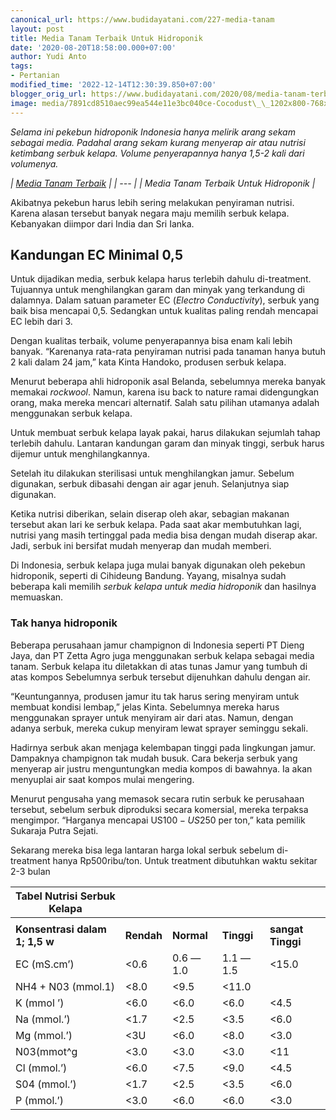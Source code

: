 ```yaml
---
canonical_url: https://www.budidayatani.com/227-media-tanam
layout: post
title: Media Tanam Terbaik Untuk Hidroponik
date: '2020-08-20T18:58:00.000+07:00'
author: Yudi Anto
tags:
- Pertanian
modified_time: '2022-12-14T12:30:39.850+07:00'
blogger_orig_url: https://www.budidayatani.com/2020/08/media-tanam-terbaik-untuk-hidroponik.html
image: media/7891cd8510aec99ea544e11e3bc040ce-Cocodust\_\_1202x800-768x511.jpg
---
```

*Selama ini pekebun hidroponik Indonesia hanya melirik arang sekam sebagai media. Padahal arang sekam kurang menyerap air atau nutrisi ketimbang serbuk kelapa. Volume penyerapannya hanya 1,5-2 kali dari volumenya.*

*| [Media Tanam Terbaik](https://blogger.googleusercontent.com/img/b/R29vZ2xl/AVvXsEgBJmH9mINcJckZ_kpNwTS5igjgiI-S1tPbF5XWpJy7JZMmDalquq5SpCimfP3qhXlHr3p5ruzXlrMd5v-cCV9fs_E9r8_H_UN3ZCNDh9fexrp0nk3mK4UhRlgoVs3FPvOmWIbIbXvdnZ5D/s461/Cocodust__1202x800-768x511.jpg) |
| --- |
| *Media Tanam Terbaik Untuk Hidroponik* |*

Akibatnya pekebun harus lebih sering melakukan penyiraman nutrisi. Karena alasan tersebut banyak negara maju memilih serbuk kelapa. Kebanyakan diimpor dari India dan Sri Ianka.

## Kandungan EC Minimal 0,5

Untuk dijadikan media, serbuk kelapa harus terlebih dahulu di-treatment. Tujuannya untuk menghilangkan garam dan minyak yang terkandung di dalamnya. Dalam satuan parameter EC (*Electro Conductivity*), serbuk yang baik bisa mencapai 0,5. Sedangkan untuk kualitas paling rendah mencapai EC lebih dari 3. 

Dengan kualitas terbaik, volume penyerapannya bisa enam kali lebih banyak. “Karenanya rata-rata penyiraman nutrisi pada tanaman hanya butuh 2 kali dalam 24 jam,” kata Kinta Handoko, produsen serbuk kelapa.

Menurut beberapa ahli hidroponik asal Belanda, sebelumnya mereka banyak memakai *rockwool*. Namun, karena isu back to nature ramai didengungkan orang, maka mereka mencari alternatif. Salah satu pilihan utamanya adalah menggunakan serbuk kelapa.

Untuk membuat serbuk kelapa layak pakai, harus dilakukan sejumlah tahap terlebih dahulu. Lantaran kandungan garam dan minyak tinggi, serbuk harus dijemur untuk menghilangkannya. 

Setelah itu dilakukan sterilisasi untuk menghilangkan jamur. Sebelum digunakan, serbuk dibasahi dengan air agar jenuh. Selanjutnya siap digunakan.

Ketika nutrisi diberikan, selain diserap oleh akar, sebagian makanan tersebut akan lari ke serbuk kelapa. Pada saat akar membutuhkan lagi, nutrisi yang masih tertinggal pada media bisa dengan mudah diserap akar. Jadi, serbuk ini bersifat mudah menyerap dan mudah memberi.

Di Indonesia, serbuk kelapa juga mulai banyak digunakan oleh pekebun hidroponik, seperti di Cihideung Bandung. Yayang, misalnya sudah beberapa kali memilih *serbuk kelapa untuk media hidroponik* dan hasilnya memuaskan.

### Tak hanya hidroponik

Beberapa perusahaan jamur champignon di Indonesia seperti PT Dieng Jaya, dan PT Zetta Agro juga menggunakan serbuk kelapa sebagai media tanam. Serbuk kelapa itu diletakkan di atas tunas Jamur yang tumbuh di atas kompos Sebelumnya serbuk tersebut dijenuhkan dahulu dengan air.

“Keuntungannya, produsen jamur itu tak harus sering menyiram untuk membuat kondisi lembap,” jelas Kinta. Sebelumnya mereka harus menggunakan sprayer untuk menyiram air dari atas. Namun, dengan adanya serbuk, mereka cukup menyiram lewat sprayer seminggu sekali. 

Hadirnya serbuk akan menjaga kelembapan tinggi pada lingkungan jamur. Dampaknya champignon tak mudah busuk. Cara bekerja serbuk yang menyerap air justru menguntungkan media kompos di bawahnya. Ia akan menyuplai air saat kompos mulai mengering.

Menurut pengusaha yang memasok secara rutin serbuk ke perusahaan tersebut, sebelum serbuk diproduksi secara komersial, mereka terpaksa mengimpor. “Harganya mencapai US$100-US$250 per ton,” kata pemilik Sukaraja Putra Sejati. 

Sekarang mereka bisa lega lantaran harga lokal serbuk sebelum di-treatment hanya Rp500ribu/ton. Untuk treatment dibutuhkan waktu sekitar 2-3 bulan



| **Tabel Nutrisi Serbuk Kelapa** | | | | |
| --- | --- | --- | --- | --- |
|  |  |  |  |  |
| **Konsentrasi dalam 1; 1,5 w** | **Rendah** | **Normal** | **Tinggi** | **sangat Tinggi** |
| EC (mS.cm’) | <0.6 | 0.6 —1.0 | 1.1 —1.5 | <15.0 |
| NH4 + N03 (mmol.1) | <8.0 | <9.5 | <11.0 |  |
| K (mmol ’) | <6.0 | <6.0 | <6.0 | <4.5 |
| Na (mmol.’) | <1.7 | <2.5 | <3.5 | <6.0 | |
| Mg (mmol.’) | <3U | <6.0 | <8.0 | <3.0 |
| N03(mmot^g | <3.0 | <3.0 | <3.0 | <11 |
| Cl (mmol.’) | <6.0 | <7.5 | <9.0 | <4.5 |
| S04 (mmol.’) | <1.7 | <2.5 | <3.5 | <6.0 |
| P (mmol.’) | <3.0 | <6.0 | <6.0 | <3.0 |

